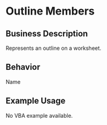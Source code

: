 # Outline Members

## Business Description
Represents an outline on a worksheet.

## Behavior
Name

## Example Usage
No VBA example available.